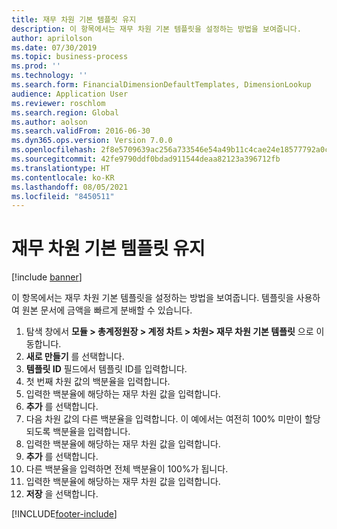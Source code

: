 ```yaml
---
title: 재무 차원 기본 템플릿 유지
description: 이 항목에서는 재무 차원 기본 템플릿을 설정하는 방법을 보여줍니다.
author: aprilolson
ms.date: 07/30/2019
ms.topic: business-process
ms.prod: ''
ms.technology: ''
ms.search.form: FinancialDimensionDefaultTemplates, DimensionLookup
audience: Application User
ms.reviewer: roschlom
ms.search.region: Global
ms.author: aolson
ms.search.validFrom: 2016-06-30
ms.dyn365.ops.version: Version 7.0.0
ms.openlocfilehash: 2f8e5709639ac256a733546e54a49b11c4cae24e18577792a0c6cae45c8d517d
ms.sourcegitcommit: 42fe9790ddf0bdad911544deaa82123a396712fb
ms.translationtype: HT
ms.contentlocale: ko-KR
ms.lasthandoff: 08/05/2021
ms.locfileid: "8450511"
---
```

# <a name="maintain-financial-dimension-default-templates"></a>재무 차원 기본 템플릿 유지

[!include [banner](../../includes/banner.md)]

이 항목에서는 재무 차원 기본 템플릿을 설정하는 방법을 보여줍니다. 템플릿을 사용하여 원본 문서에 금액을 빠르게 분배할 수 있습니다.

1. 탐색 창에서 **모듈 > 총계정원장 > 계정 차트 > 차원> 재무 차원 기본 템플릿** 으로 이동합니다.
2. **새로 만들기** 를 선택합니다.
3. **템플릿 ID** 필드에서 템플릿 ID를 입력합니다.
4. 첫 번째 차원 값의 백분율을 입력합니다.
5. 입력한 백분율에 해당하는 재무 차원 값을 입력합니다.
6. **추가** 를 선택합니다.
7. 다음 차원 값의 다른 백분율을 입력합니다. 이 예에서는 여전히 100% 미만이 할당되도록 백분율을 입력합니다. 
8. 입력한 백분율에 해당하는 재무 차원 값을 입력합니다.
9. **추가** 를 선택합니다.
10. 다른 백분율을 입력하면 전체 백분율이 100%가 됩니다.
11. 입력한 백분율에 해당하는 재무 차원 값을 입력합니다.
12. **저장** 을 선택합니다.



[!INCLUDE[footer-include](../../../includes/footer-banner.md)]